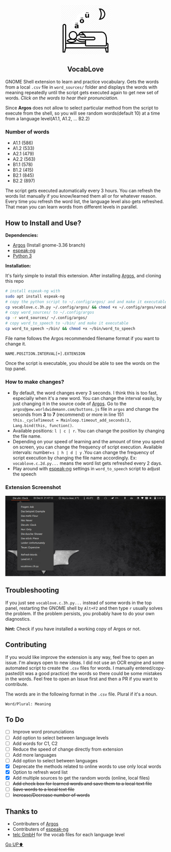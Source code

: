 <p align="center"><img src="static/icon.png" width="160" height="160">
<h2 align="center">VocabLove</h2>

GNOME Shell extension to learn and practice vocabulary. Gets the words from a local `.csv` file in `word_sources/` folder and displays the words with meaning repeatedly until the script gets executed again to get new set of words. *Click on the words to hear their pronunciation.*

Since **Argos** does not allow to select particular method from the script to execute from the shell, so you will see random words(default 10) at a time from a language level(A1.1, A1.2, ... B2.2)

### Number of words

* A1.1 (586)
* A1.2 (533)
* A2.1 (479)
* A2.2 (563)
* B1.1 (578)
* B1.2 (415)
* B2.1 (845)
* B2.2 (897)

The script gets executed automatically every 3 hours. You can refresh the words list manually if you know/learned them all or for whatever reason. Every time you refresh the word list, the language level also gets refreshed. That mean you can learn words from different levels in parallel.

## How to Install and Use?

**Dependencies:**

* [Argos](https://github.com/rammie/argos/tree/gnome-3.36) (Install gnome-3.36 branch)
* [espeak-ng](https://github.com/espeak-ng/espeak-ng)
* [Python 3](https://www.python.org/)

**Installation:**

It's fairly simple to install this extension. After installing [Argos](https://github.com/rammie/argos/tree/gnome-3.36), and cloning this repo

```bash
# install espeak-ng with
sudo apt install espeak-ng
# copy the python script to ~/.config/argos/ and and make it executable
cp vocablove.c.3h.py ~/.config/argos/ && chmod +x ~/.config/argos/vocablove.c.3h.py
# copy word_sources/ to ~/.config/argos
cp -r word_sources/ ~/.config/argos/
# copy word_to_speech to ~/bin/ and make it executable
cp word_to_speech ~/bin/ && chmod +x ~/bin/word_to_speech
```

File name follows the Argos recommended filename format if you want to change it.

```
NAME.POSITION.INTERVAL[+].EXTENSION
```

Once the script is executable, you should be able to see the words on the top panel.

### How to make changes?

+ By default, the word changes every 3 seconds. I think this is too fast, especially when it's a new word. You can change the interval easily, by just changing it in the source code of [Argos](https://github.com/rammie/argos/tree/gnome-3.36). Go to the `argos@pew.worldwidemann.com/buttons.js` file in `argos` and change the seconds from **3** to **7** (recommend) or more in line 151 `this._cycleTimeout = Mainloop.timeout_add_seconds(3, Lang.bind(this, function()`.
+ Available positions: `l | c | r`. You can change the position by changing the file name.
+ Depending on your speed of learning and the amount of time you spend on screen, you can change the frequency of script execution. Available intervals:  number+`s | h | d | y` .You can change the frequency of script execution by changing the file name accordingly. Ex: `vocablove.c.2d.py...`  means the word list gets refreshed every 2 days.
+ Play around with [espeak-ng](https://github.com/espeak-ng/espeak-ng) settings in `word_to_speech` script to adjust the speech

### Extension Screenshot

![Sample ouut](static/screenshot.png)

## Troubleshooting

If you just see `vocablove.c.3h.py...`  instead of some words in the top panel, restarting the GNOME shell by `Alt+F2` and then type `r` usually solves the problem. If the problem persists, you probably have to do your own diagnostics. 

**hint:** Check if you have installed a working copy of Argos or not.

## Contributing

If you would like improve the extension is any way, feel free to open an issue. I'm always open to new ideas. I did not use an OCR engine and some automated script to create the `.csv` files for words. I manually entered/copy-pasted(it was a good practice) the words so there could be some mistakes in the words. Feel free to open an Issue first and then a PR if you want to contribute.

The words are in the following format in the `.csv` file. Plural if it's a noun.

```
Word/Plural: Meaning
```

## To Do

- [ ] Improve word pronunciations
- [ ] Add option to select between language levels
- [ ] Add words for C1, C2
- [ ] Reduce the speed of change directly from extension
- [ ] Add more languages
- [ ] Add option to select between languages
- [x] Deprecate the methods related to online words to use only local words
- [x] Option to refresh word list
- [x] Add multiple sources to get the random words (online, local files)
- [ ] ~~Add check box for learned words and save them to a local text file~~
- [ ] ~~Save words to a local text file~~
- [ ] ~~Increase/Decrease number of words~~

## Thanks to

* Contributers of [Argos](https://github.com/rammie/argos/tree/gnome-3.36)
* Contributers of [espeak-ng](https://github.com/espeak-ng/espeak-ng)
* [telc GmbH](https://www.telc.net/) for the vocab files for each language level

[Go UP⬆️](#vocablove)